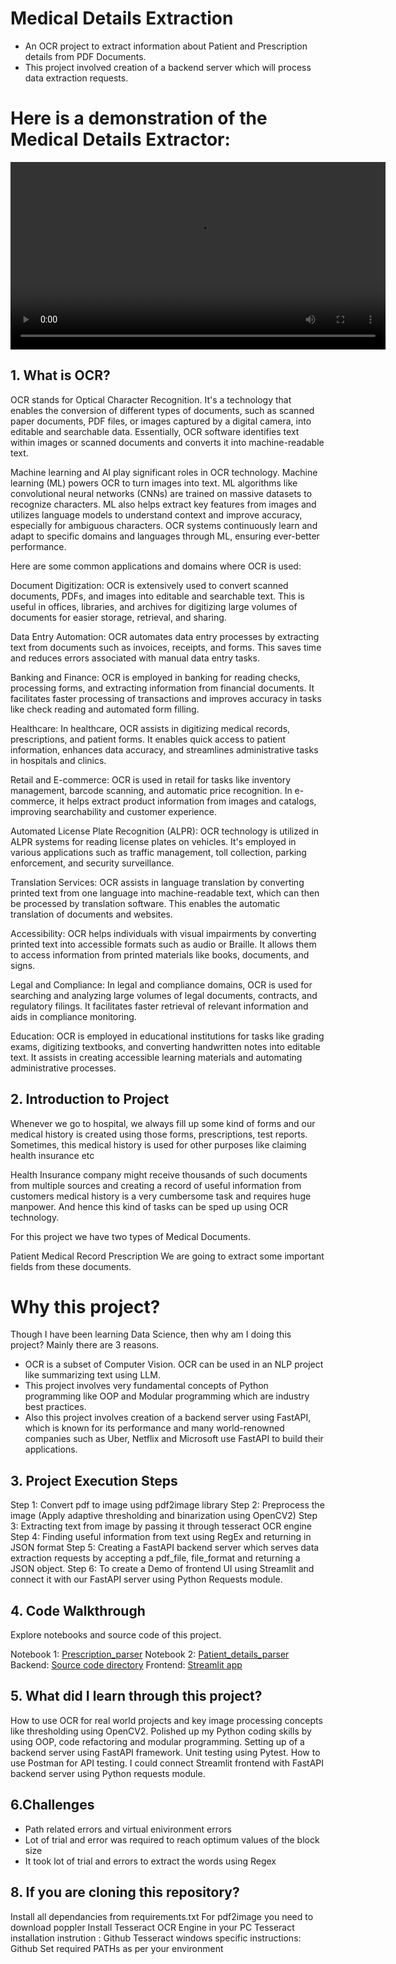 # Medical Details Extraction
- An OCR project to extract information about Patient and Prescription details from PDF Documents.
- This project involved creation of a backend server which will process data extraction requests.

# Here is a demonstration of the Medical Details Extractor:

<video width="600" controls>
  <source src="mde.mp4" type="video/mp4">
  Your browser does not support the video tag.
</video>


## 1. What is OCR?
OCR stands for Optical Character Recognition. It's a technology that enables the conversion of different types of documents, such as scanned paper documents, PDF files, or images captured by a digital camera, into editable and searchable data. Essentially, OCR software identifies text within images or scanned documents and converts it into machine-readable text.

Machine learning and AI play significant roles in OCR technology. Machine learning (ML) powers OCR to turn images into text. ML algorithms like convolutional neural networks (CNNs) are trained on massive datasets to recognize characters. ML also helps extract key features from images and utilizes language models to understand context and improve accuracy, especially for ambiguous characters. OCR systems continuously learn and adapt to specific domains and languages through ML, ensuring ever-better performance.

Here are some common applications and domains where OCR is used:

Document Digitization: OCR is extensively used to convert scanned documents, PDFs, and images into editable and searchable text. This is useful in offices, libraries, and archives for digitizing large volumes of documents for easier storage, retrieval, and sharing.

Data Entry Automation: OCR automates data entry processes by extracting text from documents such as invoices, receipts, and forms. This saves time and reduces errors associated with manual data entry tasks.

Banking and Finance: OCR is employed in banking for reading checks, processing forms, and extracting information from financial documents. It facilitates faster processing of transactions and improves accuracy in tasks like check reading and automated form filling.

Healthcare: In healthcare, OCR assists in digitizing medical records, prescriptions, and patient forms. It enables quick access to patient information, enhances data accuracy, and streamlines administrative tasks in hospitals and clinics.

Retail and E-commerce: OCR is used in retail for tasks like inventory management, barcode scanning, and automatic price recognition. In e-commerce, it helps extract product information from images and catalogs, improving searchability and customer experience.

Automated License Plate Recognition (ALPR): OCR technology is utilized in ALPR systems for reading license plates on vehicles. It's employed in various applications such as traffic management, toll collection, parking enforcement, and security surveillance.

Translation Services: OCR assists in language translation by converting printed text from one language into machine-readable text, which can then be processed by translation software. This enables the automatic translation of documents and websites.

Accessibility: OCR helps individuals with visual impairments by converting printed text into accessible formats such as audio or Braille. It allows them to access information from printed materials like books, documents, and signs.

Legal and Compliance: In legal and compliance domains, OCR is used for searching and analyzing large volumes of legal documents, contracts, and regulatory filings. It facilitates faster retrieval of relevant information and aids in compliance monitoring.

Education: OCR is employed in educational institutions for tasks like grading exams, digitizing textbooks, and converting handwritten notes into editable text. It assists in creating accessible learning materials and automating administrative processes.

## 2. Introduction to Project
Whenever we go to hospital, we always fill up some kind of forms and our medical history is created using those forms, prescriptions, test reports. Sometimes, this medical history is used for other purposes like claiming health insurance etc

Health Insurance company might receive thousands of such documents from multiple sources and creating a record of useful information from customers medical history is a very cumbersome task and requires huge manpower. And hence this kind of tasks can be sped up using OCR technology.

For this project we have two types of Medical Documents.

Patient Medical Record
Prescription
We are going to extract some important fields from these documents.

# Why this project?
Though I have been learning Data Science, then why am I doing this project? Mainly there are 3 reasons.

- OCR is a subset of Computer Vision. OCR can be used in an NLP project like summarizing text using LLM.
- This project involves very fundamental concepts of Python programming like OOP and Modular programming which are industry best practices.
- Also this project involves creation of a backend server using FastAPI, which is known for its performance and many world-renowned companies such as Uber, Netflix and Microsoft use FastAPI to build their applications.

## 3. Project Execution Steps
Step 1: Convert pdf to image using pdf2image library
Step 2: Preprocess the image (Apply adaptive thresholding and binarization using OpenCV2)
Step 3: Extracting text from image by passing it through tesseract OCR engine
Step 4: Finding useful information from text using RegEx and returning in JSON format
Step 5: Creating a FastAPI backend server which serves data extraction requests by accepting a pdf_file, file_format and returning a JSON object.
Step 6: To create a Demo of frontend UI using Streamlit and connect it with our FastAPI server using Python Requests module.

## 4. Code Walkthrough
Explore notebooks and source code of this project.

Notebook 1: [Prescription_parser](https://github.com/Duraiprasanth25/Medical-Data-Extractor/blob/main/notebooks/prescription_parser.ipynb)
Notebook 2: [Patient_details_parser](https://github.com/Duraiprasanth25/Medical-Data-Extractor/blob/main/notebooks/pd_parser.ipynb)
Backend: [Source code directory](https://github.com/Duraiprasanth25/Medical-Data-Extractor/tree/main/backend/src)
Frontend: [Streamlit app](https://github.com/Duraiprasanth25/Medical-Data-Extractor/blob/main/frontend/app.py)
    
## 5. What did I learn through this project?
How to use OCR for real world projects and key image processing concepts like thresholding using OpenCV2.
Polished up my Python coding skills by using OOP, code refactoring and modular programming.
Setting up of a backend server using FastAPI framework.
Unit testing using Pytest.
How to use Postman for API testing.
I could connect Streamlit frontend with FastAPI backend server using Python requests module.

## 6.Challenges

- Path related errors and virtual enivironment errors
- Lot of trial and error was required to reach optimum values of the block size
- It took lot of trial and errors to extract the words using Regex

## 8. If you are cloning this repository?
Install all dependancies from requirements.txt
For pdf2image you need to download poppler
Install Tesseract OCR Engine in your PC
Tesseract installation instrution : Github
Tesseract windows specific instructions: Github
Set required PATHs as per your environment

